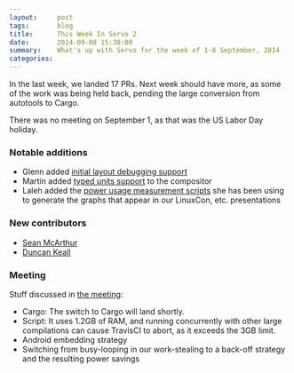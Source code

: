 ```yaml
---
layout:     post
tags:       blog
title:      This Week In Servo 2
date:       2014-09-08 15:30:00
summary:    What's up with Servo for the week of 1-8 September, 2014
categories: 
---
```


In the last week, we landed 17 PRs. Next week should have more, as some of the work was being held back, pending the large conversion from autotools to Cargo.

There was no meeting on September 1, as that was the US Labor Day holiday.

### Notable additions

 - Glenn added [initial layout debugging support](https://github.com/servo/servo/pull/3206)
 - Martin added [typed units support](https://github.com/servo/servo/pull/3173) to the compositor
 - Laleh added the [power usage measurement scripts](https://github.com/servo/servo/pull/3167) she has been using to generate the graphs that appear in our LinuxCon, etc. presentations

### New contributors

 - [Sean McArthur](https://github.com/seanmonstar)
 - [Duncan Keall](https://github.com/duncankl)

### Meeting

Stuff discussed in [the meeting](https://github.com/servo/servo/wiki/Meeting-2014-09-08):

 - Cargo: The switch to Cargo will land shortly.
 - Script: It uses 1.2GB of RAM, and running concurrently with other large compilations can cause TravisCI to abort, as it exceeds the 3GB limit.
 - Android embedding strategy
 - Switching from busy-looping in our work-stealing to a back-off strategy and the resulting power savings
